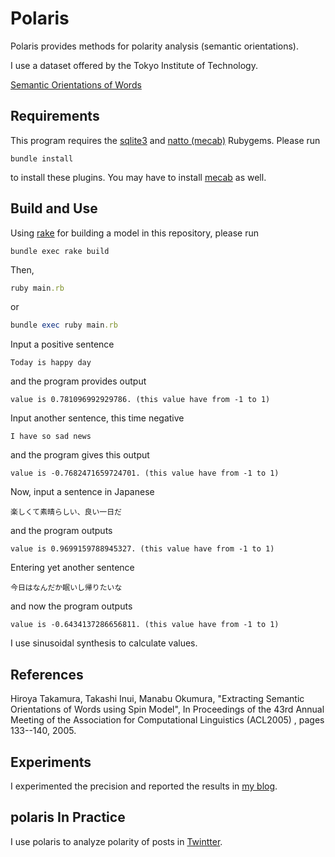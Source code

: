 # Polaris

Polaris provides methods for polarity analysis (semantic orientations).

I use a dataset offered by the Tokyo Institute of Technology.  

[Semantic Orientations of Words](http://www.lr.pi.titech.ac.jp/~takamura/pndic_en.html)

## Requirements

This program requires the [sqlite3](https://rubygems.org/gems/sqlite3) and [natto (mecab)](https://rubygems.org/gems/natto) Rubygems. Please run

```shell
bundle install
```

to install these plugins. You may have to install [mecab](http://taku910.github.io/mecab/) as well.

## Build and Use

Using [rake](https://github.com/ruby/rake) for building a model in this repository, please run

```shell
bundle exec rake build
```

Then,

```ruby
ruby main.rb
```
or
```ruby
bundle exec ruby main.rb
```

Input a positive sentence
```
Today is happy day
```

and the program provides output
```
value is 0.781096992929786. (this value have from -1 to 1)
```

Input another sentence, this time negative
```
I have so sad news
```

and the program gives this output
```
value is -0.7682471659724701. (this value have from -1 to 1)
```


Now, input a sentence in Japanese
```
楽しくて素晴らしい、良い一日だ
```

and the program outputs
```
value is 0.9699159788945327. (this value have from -1 to 1)
```

Entering yet another sentence
```
今日はなんだか眠いし帰りたいな
```

and now the program outputs
```
value is -0.6434137286656811. (this value have from -1 to 1)
```

I use sinusoidal synthesis to calculate values.

## References

Hiroya Takamura, Takashi Inui, Manabu Okumura,
"Extracting Semantic Orientations of Words using Spin Model", In Proceedings of the 43rd Annual Meeting of the Association for Computational Linguistics (ACL2005) , pages 133--140, 2005.

## Experiments

I experimented the precision and reported the results in [my blog](http://h1mkt.hateblo.jp/entries/2015/06/17).

## polaris In Practice

I use polaris to analyze polarity of posts in [Twintter](https://github.com/himkt/twintter).
